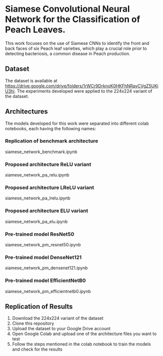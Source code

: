 # Siamese Convolutional Neural Network for the Classification  of Peach Leaves. 

This work focuses on the use of Siamese CNNs to identify the front and back faces of six Peach leaf varieties, which play a crucial role prior to detecting bacteriosis, a common disease in Peach production.

## Dataset
The dataset is available at https://drive.google.com/drive/folders/1rWCr9DrknoK0HKFhNRavCVgZ5UKjU3hi. The experiments developed were
applied to the 224x224 variant of the dataset. 

## Architectures
The models developed for this work were
separated into different colab notebooks, each having the following names:

### Replication of benchmark architecture
siamese_network_benchmark.ipynb

### Proposed architecture ReLU variant
siamese_network_pa_relu.ipynb

### Proposed architecture LReLU variant
siamese_network_pa_lrelu.ipynb

### Proposed architecture ELU variant
siamese_network_pa_elu.ipynb

### Pre-trained model ResNet50 
siamese_network_pm_resnet50.ipynb

### Pre-trained model DenseNet121 
siamese_network_pm_densenet121.ipynb

### Pre-trained model EfficientNetB0 
siamese_network_pm_efficientnetb0.ipynb

## Replication of Results

1. Download the 224x224 variant of the dataset
2. Clone this repository
3. Upload the dataset to your Google Drive account
5. Open Google Colab and upload one of the 
   architecture files you want to test
6. Follow the steps mentioned in the colab notebook
   to train the models and check for the results
